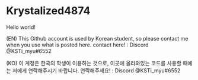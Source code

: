 # Krystalized4874
Hello world!

(EN)
This Github account is used by Korean student,
so please contact me when you use what is posted here.
contact here! : Discord @KSTi_myu#6552

(KO)
이 계정은 한국의 학생이 이용하는 것으로,
이곳에 올라와있는 코드를 사용할 때에는 저에게 연락해주시기 바랍니다.
연락해주세요! : Discord @KSTi_myu#6552
